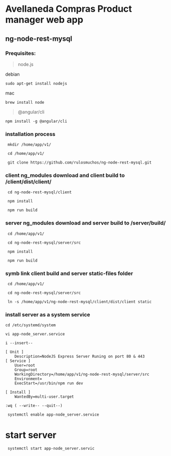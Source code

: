 # Avellaneda Compras Product manager web app
## ng-node-rest-mysql

### Prequisites:

> node.js

debian 

```sudo apt-get install nodejs```

mac

```brew install node```
    
> @angular/cli

```npm install -g @angular/cli```

### installation process

``` mkdir /home/app/v1/```

``` cd /home/app/v1/```

``` git clone https://github.com/rulosmuchos/ng-node-rest-mysql.git```

### client ng_modules download and client build to /client/dist/client/

``` cd ng-node-rest-mysql/client```

``` npm install```

``` npm run build```

### server ng_modules download and server build to /server/build/

``` cd /home/app/v1/```

``` cd ng-node-rest-mysql/server/src```

``` npm install```

``` npm run build```

### symb link client build and server static-files folder

``` cd /home/app/v1/```

``` cd ng-node-rest-mysql/server/src```

``` ln -s /home/app/v1/ng-node-rest-mysql/client/dist/client static```

### install server as a system service

```cd /etc/systemd/system```

```vi app-node_server.service```

```i --insert--```

``` 
[ Unit ]
    Description=NodeJS Express Server Runing on port 80 & 443
[ Service ]
    User=root
    Group=root
    WorkingDirectory=/home/app/v1/ng-node-rest-mysql/server/src
    Environment=
    ExecStart=/usr/bin/npm run dev

[ Install ]
    WantedBy=multi-user.target
```

```:wq ( --write-- --quit--)```

``` systemctl enable app-node_server.service```

# start server

``` systemctl start app-node_server.servic```
